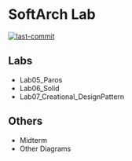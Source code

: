 # SoftArch Lab
[![last-commit](https://img.shields.io/github/last-commit/sirawit-suk/SoftArch-Lab?logo=github&logoColor=white)](https://github.com/sirawit-suk/SoftArch-Lab) 

## Labs
- Lab05_Paros
- Lab06_Solid
- Lab07_Creational_DesignPattern

## Others
- Midterm
- Other Diagrams
